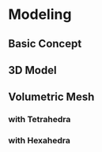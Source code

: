 # Modeling

## Basic Concept

## 3D Model

## Volumetric Mesh 

### with Tetrahedra

### with Hexahedra


